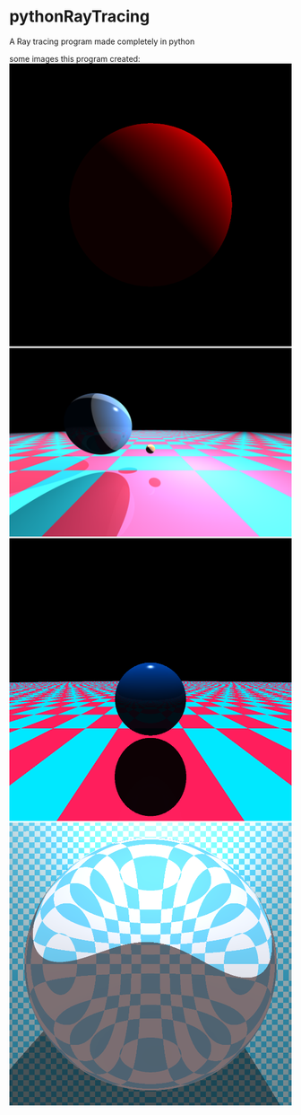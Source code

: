 # pythonRayTracing

A Ray tracing program made completely in python 

some images this program created:
![RayTracedImage](https://raw.githubusercontent.com/DavidRow/pythonRayTracing/master/Images/test.png)
![RayTracedImage](https://raw.githubusercontent.com/DavidRow/pythonRayTracing/master/Images/twoBalls.png)
![RayTracedImage](https://raw.githubusercontent.com/DavidRow/pythonRayTracing/master/Images/shadow.png)
![RayTracedImage](https://raw.githubusercontent.com/DavidRow/pythonRayTracing/master/Images/refraction.png)

